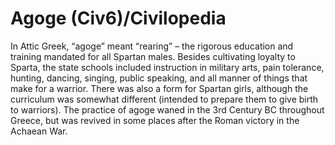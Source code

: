 # Agoge (Civ6)/Civilopedia

In Attic Greek, “agoge” meant “rearing” – the rigorous education and training mandated for all Spartan males. Besides cultivating loyalty to Sparta, the state schools included instruction in military arts, pain tolerance, hunting, dancing, singing, public speaking, and all manner of things that make for a warrior. There was also a form for Spartan girls, although the curriculum was somewhat different (intended to prepare them to give birth to warriors). The practice of agoge waned in the 3rd Century BC throughout Greece, but was revived in some places after the Roman victory in the Achaean War.